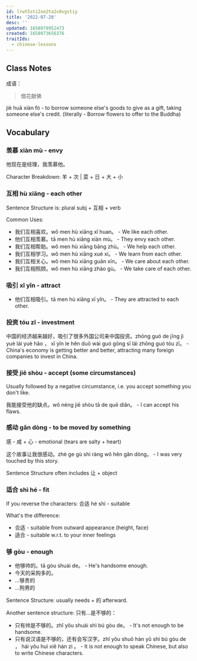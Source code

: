 ```yaml
---
id: lrwt5sti2xe2ta2v8vgstiy
title: '2022-07-28'
desc: ''
updated: 1658978952473
created: 1658973656376
traitIds:
  - chinese-lessons
---
```


## Class Notes

成语：

> 借花献佛

jiè huā xiàn fó - to borrow someone else's goods to give as a gift, taking someone else's credit. (literally - Borrow flowers to offer to the Buddha)

## Vocabulary

### 羡慕 xiàn mù - envy 

他现在是经理，我羡慕他。

Character Breakdown: 羊 + 次 | 菜 + 日 + 大 + 小

### 互相 hù xiāng - each other

Sentence Structure is: plural subj + 互相 + verb

Common Uses:
- 我们互相喜欢。wǒ men hù xiāng xǐ huan。 - We like each other.
- 他们互相羡慕。tā men hù xiāng xiàn mù。 - They envy each other.
- 我们互相帮助。wǒ men hù xiāng bāng zhù。 - We help each other.
- 我们互相学习。wǒ men hù xiāng xué xí。 - We learn from each other.
- 我们互相关心。wǒ men hù xiāng guān xīn。 - We care about each other.
- 我们互相照顾。wǒ men hù xiāng zhào gù。 - We take care of each other.

### 吸引 xī yǐn - attract

- 他们互相吸引。tā men hù xiāng xī yǐn。 - They are attracted to each other.

### 投资 tóu zī - investment

中国的经济越来越好，吸引了很多外国公司来中国投资。zhōng guó de jīng jì yuè lái yuè hǎo ， xī yǐn le hěn duō wài guó gōng sī lái zhōng guó tóu zī。 - China's economy is getting better and better, attracting many foreign companies to invest in China. 

### 接受 jiē shòu - accept (some circumstances)

Usually followed by a negative circumstance, i.e. you accept something you don't like.

我能接受他的缺点。wǒ néng jiē shòu tā de quē diǎn。 - I can accept his flaws.

### 感动 gǎn dòng - to be moved by something

感 - 咸 + 心 - emotional (tears are salty + heart)

这个故事让我很感动。zhè ge gù shi ràng wǒ hěn gǎn dòng。 - I was very touched by this story.

Sentence Structure often includes 让 + object

### 适合 shì hé - fit

If you reverse the characters: 合适 hé shì - suitable 

What's the difference: 
- 合适 - suitable from outward appearance (height, face)
- 适合 - suitable w.r.t. to your inner feelings

### 够 gòu - enough

- 他够帅的。tā gòu shuài de。 - He's handsome enough.
- 今天的采购多的。
- ...够贵的
- ...狗男的

Sentence Structure: usually needs + 的 afterward.

Another sentence structure: 只有...是不够的：
- 只有帅是不够的。zhǐ yǒu shuài shì bú gòu de。 - It's not enough to be handsome.
- 只有说汉语是不够的，还有会写汉字。zhǐ yǒu shuō hàn yǔ shì bú gòu de ， hái yǒu huì xiě hàn zì 。 - It is not enough to speak Chinese, but also to write Chinese characters.